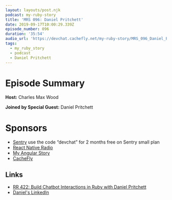 ```yaml
---
layout: layouts/post.njk
podcast: my-ruby-story
title: 'MRS 096: Daniel Pritchett'
date: 2019-09-17T10:00:29.339Z
episode_number: 096
duration: '35:54'
audio_url: 'https://devchat.cachefly.net/my-ruby-story/MRS_096_Daniel_Pritchett.mp3'
tags:
  - my_ruby_story
  - podcast
  - Daniel Pritchett
---
```

# Episode Summary



**Host:** Charles Max Wood

**Joined by Special Guest:** Daniel Pritchett

# Sponsors

* [Sentry](https://sentry.io/) use the code “devchat” for 2 months free on Sentry small plan
* [React Native Radio](https://devchat.tv/react-native-radio/)
* [My Angular Story](https://devchat.tv/my-angular-story/)
* [CacheFly](https://www.cachefly.com/)

## Links

* [RR 422: Build Chatbot Interactions in Ruby with Daniel Pritchett](https://devchat.tv/ruby-rogues/rr-422-build-chatbot-interactions-in-ruby-with-daniel-pritchett/)
* [Daniel's LinkedIn](https://www.linkedin.com/in/danielpritchett/)

